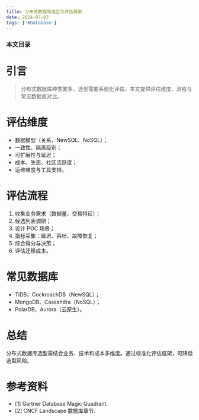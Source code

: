 ```yaml
---
title: 分布式数据库选型与评估框架
date: 2024-07-03
tags: ['#Database']
---
```


### 本文目录
<!-- toc -->

# 引言
> 分布式数据库种类繁多，选型需要系统化评估。本文提供评估维度、流程与常见数据库对比。

# 评估维度
- 数据模型（关系、NewSQL、NoSQL）；
- 一致性、隔离级别；
- 可扩展性与延迟；
- 成本、生态、社区活跃度；
- 运维难度与工具支持。

# 评估流程
1. 收集业务需求（数据量、交易特征）；
2. 候选列表调研；
3. 设计 POC 场景；
4. 指标采集：延迟、吞吐、故障恢复；
5. 综合得分与决策；
6. 评估迁移成本。

# 常见数据库
- TiDB、CockroachDB（NewSQL）；
- MongoDB、Cassandra（NoSQL）；
- PolarDB、Aurora（云原生）。

# 总结
分布式数据库选型需结合业务、技术和成本多维度。通过标准化评估框架，可降低选型风险。

# 参考资料
- [1] Gartner Database Magic Quadrant.
- [2] CNCF Landscape 数据库章节.
